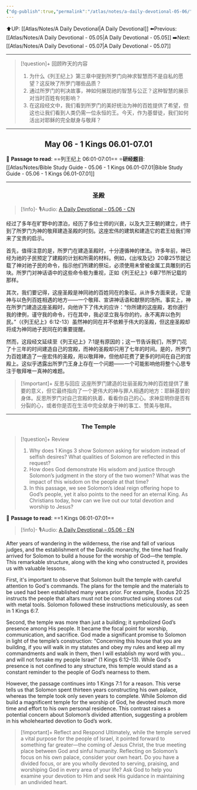 ```yaml
---
{"dg-publish":true,"permalink":"/atlas/notes/a-daily-devotional-05-06/"}
---
```


 ⬆️UP: [[Atlas/Notes/A Daily Devotional\|A Daily Devotional]]
⬅️Previous: [[Atlas/Notes/A Daily Devotional - 05.05\|A Daily Devotional - 05.05]]
➡️Next: [[Atlas/Notes/A Daily Devotional - 05.07\|A Daily Devotional - 05.07]]

---

> [!question]+ 回顾昨天的内容
> 1. ⁠为什么《列王纪上》第三章中提到所罗门向神求智慧而不是自私的愿望？这反映了所罗门哪些品质？
> 2. 通过所罗门的判决故事，神如何展现祂的智慧与公正？这种智慧的展示对当时百姓有何影响？
> 3. 在这段经文中，我们看到所罗门的美好统治为神的百姓提供了希望，但这也让我们看到人类仍需一位永恒的王。今天，作为基督徒，我们如何活出对耶稣的完全献身与敬拜？



---
## <center>May 06 -  1 Kings 06.01-07.01</center>

📖 **Passage to read**: ==列王纪上 06:01-07:01==
⭐**研经题目**: [[Atlas/Notes/Bible Study Guide - 05.06 - 1 Kings 06.01-07.01\|Bible Study Guide - 05.06 - 1 Kings 06.01-07.01]]

---
### <center>圣殿</center>

> [!info]- 🎙️Audio: [A Daily Devotional - 05.06 - CN]()

经过了多年在旷野中的漂泊，经历了多位士师的兴衰，以及大卫王朝的建立，终于到了所罗门为神的敬拜建造圣殿的时刻。这座宏伟的建筑和建造它的君王给我们带来了宝贵的启示。

首先，值得注意的是，所罗门在建造圣殿时，十分遵循神的律法。许多年前，神已经为祂的子民预定了建殿的计划和所需的材料。例如，《出埃及记》20章25节就记载了神对祂子民的命令，指示他们所建的祭坛，必须使用未曾被金属工具雕刻的石块。所罗门对神话语中的这些命令极为重视，正如《列王纪上》6章7节所记载的那样。

其次，我们要记得，这座圣殿是神同祂的百姓同在的象征。从许多方面来说，它是神与以色列百姓相遇的地方——一个敬拜、宣讲神话语和献祭的场所。事实上，神在所罗门建造这座圣殿时，向他许下了伟大的应许：“你所建的这座殿，若你遵行我的律例，谨守我的命令，行在其中，我必坚立我与你的约，永不离弃以色列民。”（《列王纪上》6:12-13）虽然神的同在并不依赖于伟大的圣殿，但这座圣殿却将成为神同祂子民同在的重要提醒。

然而，这段经文延续至《列王纪上》7:1是有原因的；这一节告诉我们，所罗门花了十三年的时间建造自己的宫殿，而神的圣殿却只用了七年的时间。是的，所罗门为百姓建造了一座宏伟的圣殿，用以敬拜神，但他却花费了更多的时间在自己的宫殿上。这似乎透露出所罗门王身上存在一个问题——一个可能影响他将整个心思专注于敬拜唯一真神的难题。

> [!important]+ 反思与回应
这座所罗门建造的壮丽圣殿为神的百姓提供了重要的意义，但它最终指向了一个更伟大的神与罪人相遇的地方：耶稣基督的身体。反思所罗门对自己宫殿的执着，看看你自己的心。求神显明你是否有分裂的心，或者你是否在生活中完全献身于神的事工、赞美与敬拜。

---
### <center>The Temple</center>

> [!question]+ Review
> 1. Why does 1 Kings 3 show Solomon asking for wisdom instead of selfish desires? What qualities of Solomon are reflected in this request?
> 2. How does God demonstrate His wisdom and justice through Solomon’s judgment in the story of the two women? What was the impact of this wisdom on the people at that time?
> 3. In this passage, we see Solomon’s ideal reign offering hope to God’s people, yet it also points to the need for an eternal King. As Christians today, how can we live out our total devotion and worship to Jesus?

📖 **Passage to read**: ==1 Kings 06:01-07:01==

> [!info]- 🎙️Audio: [A Daily Devotional - 05.06 - EN]()  

After years of wandering in the wilderness, the rise and fall of various judges, and the establishment of the Davidic monarchy, the time had finally arrived for Solomon to build a house for the worship of God—the temple. This remarkable structure, along with the king who constructed it, provides us with valuable lessons.

First, it's important to observe that Solomon built the temple with careful attention to God's commands. The plans for the temple and the materials to be used had been established many years prior. For example, Exodus 20:25 instructs the people that altars must not be constructed using stones cut with metal tools. Solomon followed these instructions meticulously, as seen in 1 Kings 6:7.

Second, the temple was more than just a building; it symbolized God’s presence among His people. It became the focal point for worship, communication, and sacrifice. God made a significant promise to Solomon in light of the temple’s construction: "Concerning this house that you are building, if you will walk in my statutes and obey my rules and keep all my commandments and walk in them, then I will establish my word with you… and will not forsake my people Israel" (1 Kings 6:12–13). While God's presence is not confined to any structure, this temple would stand as a constant reminder to the people of God’s nearness to them.

However, the passage continues into 1 Kings 7:1 for a reason. This verse tells us that Solomon spent thirteen years constructing his own palace, whereas the temple took only seven years to complete. While Solomon did build a magnificent temple for the worship of God, he devoted much more time and effort to his own personal residence. This contrast raises a potential concern about Solomon’s divided attention, suggesting a problem in his wholehearted devotion to God’s work.

> [!important]+ Reflect and Respond
Ultimately, while the temple served a vital purpose for the people of Israel, it pointed forward to something far greater—the coming of Jesus Christ, the true meeting place between God and sinful humanity. Reflecting on Solomon’s focus on his own palace, consider your own heart. Do you have a divided focus, or are you wholly devoted to serving, praising, and worshiping God in every area of your life? Ask God to help you examine your devotion to Him and seek His guidance in maintaining an undivided heart.








 



































